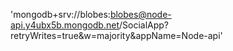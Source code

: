 'mongodb+srv://blobes:blobes@node-api.y4ubx5b.mongodb.net/SocialApp?retryWrites=true&w=majority&appName=Node-api'
